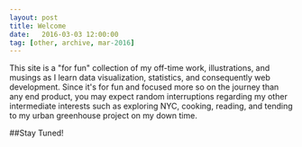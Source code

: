 ```yaml
---
layout: post
title: Welcome
date:   2016-03-03 12:00:00
tag: [other, archive, mar-2016]
---
```



This site is a "for fun" collection of my off-time work, illustrations, and musings as I learn data visualization, statistics, and consequently web development. Since it's for fun and focused more so on the journey than any end product, you may expect random interruptions regarding my other intermediate interests such as exploring NYC, cooking, reading, and tending to my urban greenhouse project on my down time.

##Stay Tuned!
